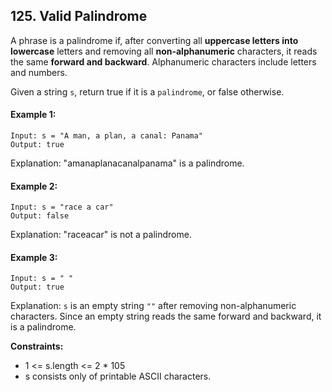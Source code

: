 ## 125. Valid Palindrome

A phrase is a palindrome if, after converting all **uppercase letters into lowercase** letters and removing all **non-alphanumeric** characters, it reads the same **forward and backward**. Alphanumeric characters include letters and numbers.

Given a string `s`, return true if it is a `palindrome`, or false otherwise.

#### Example 1:
```
Input: s = "A man, a plan, a canal: Panama"
Output: true
```
Explanation: "amanaplanacanalpanama" is a palindrome.

#### Example 2:
```
Input: s = "race a car"
Output: false
```
Explanation: "raceacar" is not a palindrome.

#### Example 3:
```
Input: s = " "
Output: true
```
Explanation: `s` is an empty string `""` after removing non-alphanumeric characters.
Since an empty string reads the same forward and backward, it is a palindrome.
 

**Constraints:**

- 1 <= s.length <= 2 * 105
- s consists only of printable ASCII characters.
